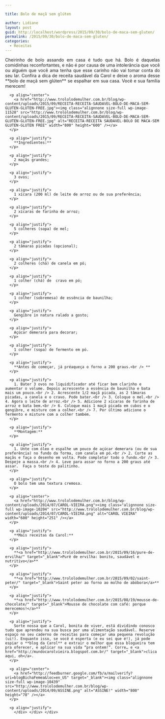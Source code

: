 ```yaml
---

title: Bolo de maçã sem glúten

author: Lidiane
layout: post
guid: http://localhost/wordpress/2015/09/30/bolo-de-maca-sem-gluten/
permalink: /2015/09/30/bolo-de-maca-sem-gluten/
categories:
  - Receitas
---
```

<div class="post">
  <div class="body">
    <div id="f5717c45-1423-4abd-bc5f-2e8a23d32846" class="postBody" style="margin: 4px 0px 0px; border-width: 0px; padding: 0px;" contenteditable="true">
      <p style="text-align: justify;" align="justify">
        Cheirinho de bolo assando em casa é tudo que há. Bolo é daquelas comidinhas reconfortantes, e não é por causa de uma intolerância que você ou alguém que você ama tenha que esse carinho não vai tomar conta do seu lar. Confira a dica de receita saudável da Carol e deixe o aroma desse **bolo de maçã sem glúten** se espalhar em sua casa. Você e sua família merecem!
      </p>
      
      <p align="center">
        <a href="http://www.trololodemulher.com.br/blog/wp-content/uploads/2015/09/RECEITA-RECEITA-SAUDAVEL-BOLO-DE-MACA-SEM-GLUTEN-GLUTEN-FREE.jpg"><img class="alignnone size-full wp-image-11528" src="http://www.trololodemulher.com.br/blog/wp-content/uploads/2015/09/RECEITA-RECEITA-SAUDAVEL-BOLO-DE-MACA-SEM-GLUTEN-GLUTEN-FREE.jpg" alt="RECEITA-RECEITA SAUDAVEL-BOLO DE MACA-SEM GLUTEN-GLUTEN FREE" width="800" height="600" /></a>
      </p>
      
      <p align="justify">
        **Ingredientes:**
      </p>
      
      <p align="justify">
        2 maçãs grandes;
      </p>
      
      <p align="justify">
        3 ovos;
      </p>
      
      <p align="justify">
        1 xícara (200 ml) de leite de arroz ou de sua preferência;
      </p>
      
      <p align="justify">
        2 xícaras de farinha de arroz;
      </p>
      
      <p align="justify">
        5 colheres (sopa) de mel;
      </p>
      
      <p align="justify">
        2 tâmaras picadas (opcional);
      </p>
      
      <p align="justify">
        2 colheres (chá) de canela em pó;
      </p>
      
      <p align="justify">
        1 colher (chá) de  cravo em pó;
      </p>
      
      <p align="justify">
        1 colher (sobremesa) de essência de baunilha;
      </p>
      
      <p align="justify">
        Gengibre in natura ralado a gosto;
      </p>
      
      <p align="justify">
        Açúcar demerara para decorar;
      </p>
      
      <p align="justify">
        1 colher (sopa) de fermento em pó.
      </p>
      
      <p align="justify">
        **Antes de começar, já préaqueça o forno a 200 graus.<br /> **
      </p>
      
      <p align="justify">
        1. Bater 3 ovos no liquidificador até ficar bem clarinho e aumentar o volume. Depois acrescente a essência de baunilha e bata mais um pouco.<br /> 2. Acrescente 1/2 maçã picada, as 2 tâmaras picadas, a canela e o cravo. Pode bater.<br /> 3. Coloque o mel.<br /> 4. Agora o leite de arroz.<br /> 5. Adicione 2 xícaras de farinha de arroz e bata bem.<br /> 6. Coloque mais 1 maçã picada em cubos e o gengibre, e misture com a colher.<br /> 7. Por último adicione o fermento e misture com a colher também.
      </p>
      
      <p align="justify">
        **Montagem:**
      </p>
      
      <p align="justify">
        1. Unte com óleo e espalhe um pouco de açúcar demerara (ou de sua preferência) no fundo da forma, com canela em pó.<br /> 2. Corte as maçãs e faça o desenho em volta. Pode completar todo o fundo.<br /> 3. Despeje a massa.<br /> 4. Leve para assar no forno a 200 graus até assar.  Faça o teste do palitinho.
      </p>
      
      <p align="justify">
        O bolo tem uma textura cremosa.
      </p>
      
      <p align="center">
        <a href="http://www.trololodemulher.com.br/blog/wp-content/uploads/2014/07/CAROL-VIEIRA.png"><img class="alignnone size-full wp-image-10204" src="http://www.trololodemulher.com.br/blog/wp-content/uploads/2014/07/CAROL-VIEIRA.png" alt="CAROL VIEIRA" width="600" height="251" /></a>
      </p>
      
      <p align="justify">
        **Mais receitas da Carol:**
      </p>
      
      <p align="justify">
        **<a href="http://www.trololodemulher.com.br/2015/09/16/pure-de-ervilha/" target="_blank">Purê de ervilha: bonito, saudável e nutritivo</a>**
      </p>
      
      <p align="justify">
        **<a href="http://www.trololodemulher.com.br/2015/09/02/saint-peter/" target="_blank">Saint peter ao forno ao molho de abóbora</a>**
      </p>
      
      <p align="justify">
        **<a href="http://www.trololodemulher.com.br/2015/08/19/mousse-de-chocolate/" target="_blank">Mousse de chocolate com café: porque merecemos!</a>**
      </p>
      
      <p align="justify">
        Sorte nossa que a Carol, bonita de viver, está dividindo conosco tudo que aprendeu na sua busca por uma alimentação saudável. Reserve espaço no seu caderno de receitas para começar uma pequena revolução (ui!). Enquanto isso, se você é esperta (e eu sei que é!), já pode espiar o **blog da Carol** e extrair o melhor que essa blogueira tem pra oferecer, e aplicar na sua vida “pra ontem!”. Corre… e <a href="http://mundocarolvieira.blogspot.com.br/" target="_blank">clica aqui, oh</a>.
      </p>
      
      <p align="center">
        <a href="http://feedburner.google.com/fb/a/mailverify?uri=blogBichaFemea&loc=en_US" target="_blank"><img class="alignnone size-full wp-image-10439" src="http://www.trololodemulher.com.br/blog/wp-content/uploads/2014/09/ASSINE.png" alt="ASSINE!" width="800" height="78" /></a>
      </p>
      
      <p align="justify">
        </div> </div> </div>